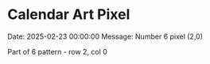# Calendar Art Pixel

Date: 2025-02-23 00:00:00
Message: Number 6 pixel (2,0)

Part of 6 pattern - row 2, col 0
